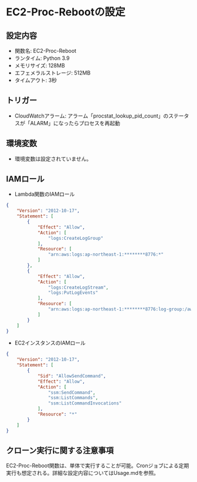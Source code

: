 # EC2-Proc-Rebootの設定

## 設定内容
- 関数名: EC2-Proc-Reboot
- ランタイム: Python 3.9
- メモリサイズ: 128MB
- エフェメラルストレージ: 512MB
- タイムアウト: 3秒

## トリガー
- CloudWatchアラーム: アラーム「procstat_lookup_pid_count」のステータスが「ALARM」になったらプロセスを再起動

## 環境変数
- 環境変数は設定されていません。

## IAMロール
- Lambda関数のIAMロール
```json
{
    "Version": "2012-10-17",
    "Statement": [
        {
            "Effect": "Allow",
            "Action": [
                "logs:CreateLogGroup"
            ],
            "Resource": [
                "arn:aws:logs:ap-northeast-1:********8776:*"
            ]
        },
        {
            "Effect": "Allow",
            "Action": [
                "logs:CreateLogStream",
                "logs:PutLogEvents"
            ],
            "Resource": [
                "arn:aws:logs:ap-northeast-1:********8776:log-group:/aws/lambda/EC2-Proc-Reboot:*"
            ]
        }
    ]
}
```
- EC2インスタンスのIAMロール
```json
{
    "Version": "2012-10-17",
    "Statement": [
        {
            "Sid": "AllowSendCommand",
            "Effect": "Allow",
            "Action": [
                "ssm:SendCommand",
                "ssm:ListCommands",
                "ssm:ListCommandInvocations"
            ],
            "Resource": "*"
        }
    ]
}
```


## クローン実行に関する注意事項
EC2-Proc-Reboot関数は、単体で実行することが可能。Cronジョブによる定期実行も想定される。詳細な設定内容についてはUsage.mdを参照。